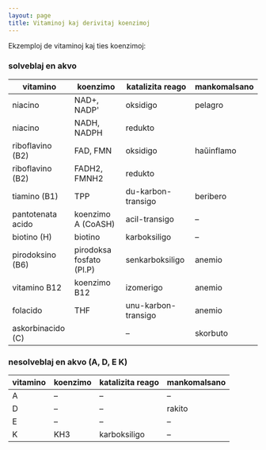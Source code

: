 ```yaml
---
layout: page
title: Vitaminoj kaj derivitaj koenzimoj
---
```


Ekzemploj de vitaminoj kaj ties koenzimoj:

### solveblaj en akvo

|vitamino | koenzimo | katalizita reago| mankomalsano |
|-|-|-|-|
|niacino|NAD+, NADP' | oksidigo | pelagro | 
|niacino| NADH, NADPH | redukto ||
|riboflavino (B2) | FAD, FMN |	oksidigo | haŭinflamo |
|riboflavino (B2) | FADH2, FMNH2 |	redukto ||	
|tiamino (B1) |	TPP | du-karbon-transigo | beribero |
|pantotenata acido| koenzimo A (CoASH) | acil-transigo |	– |
|biotino (H) | biotino | karboksiligo | – |
|pirodoksino (B6) |	pirodoksa fosfato (Pl.P) | senkarboksiligo |anemio |
|vitamino B12 | koenzimo B12 | izomerigo | anemio |
|folacido | THF | unu-karbon-transigo | anemio |
|askorbinacido (C) ||		–	|skorbuto|

### nesolveblaj en akvo (A, D, E K)

| vitamino | koenzimo | katalizita reago | mankomalsano |
|-|-|-|-|
| A |–|–|–|
| D |–|–|rakito|
| E |–|–|–|
| K |KH3|karboksiligo|–|